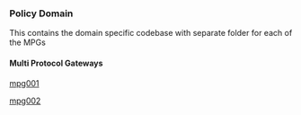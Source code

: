 ### Policy Domain
This contains the domain specific codebase with separate folder for each of the MPGs

#### Multi Protocol Gateways

[mpg001]('/Datapower/Domains/Policy/mpg001')

[mpg002]('/Datapower/Domains/Policy/mpg002')

